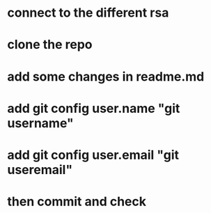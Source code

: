 # connect to the different rsa

# clone the repo

# add some changes in readme.md

# add git config user.name "git username"

# add git config user.email "git useremail"

# then commit and check
